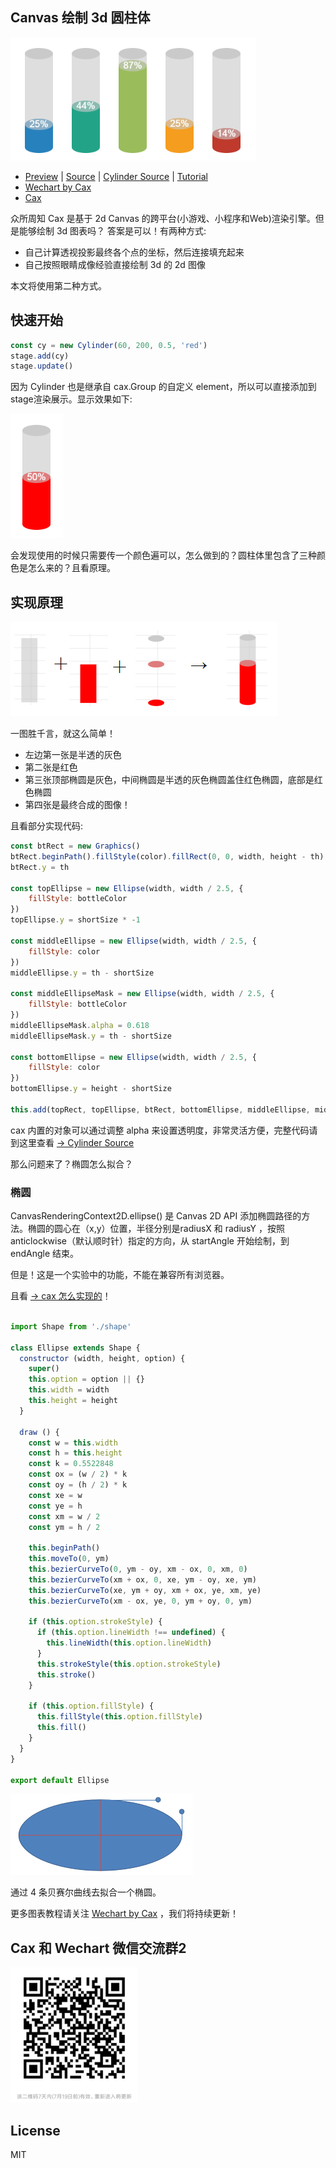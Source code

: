 ## Canvas 绘制 3d 圆柱体

![Pie](./asset/cylinder.png)

* [Preview](https://dntzhang.github.io/wechart/packages/cylinder/examples/simple/) | [Source](https://github.com/dntzhang/wechart/blob/master/packages/cylinder/examples/simple/main.js) | [Cylinder Source](https://github.com/dntzhang/wechart/blob/master/packages/cylinder/src/index.js)  | [Tutorial](https://github.com/dntzhang/wechart/blob/master/packages/cylinder/README.md)
* [Wechart by Cax](https://github.com/dntzhang/wechart) 
* [Cax](https://github.com/dntzhang/cax)

众所周知 Cax 是基于 2d Canvas 的跨平台(小游戏、小程序和Web)渲染引擎。但是能够绘制 3d 图表吗？ 答案是可以！有两种方式:

* 自己计算透视投影最终各个点的坐标，然后连接填充起来
* 自己按照眼睛成像经验直接绘制 3d 的 2d 图像

本文将使用第二种方式。



## 快速开始

```js
const cy = new Cylinder(60, 200, 0.5, 'red')
stage.add(cy)
stage.update()
```

因为 Cylinder 也是继承自 cax.Group 的自定义 element，所以可以直接添加到stage渲染展示。显示效果如下:

![Pie](./asset/example.png)

会发现使用的时候只需要传一个颜色遍可以，怎么做到的？圆柱体里包含了三种颜色是怎么来的？且看原理。

## 实现原理

![](./asset/cylinder-principle.png)

一图胜千言，就这么简单！

* 左边第一张是半透的灰色
* 第二张是红色
* 第三张顶部椭圆是灰色，中间椭圆是半透的灰色椭圆盖住红色椭圆，底部是红色椭圆
* 第四张是最终合成的图像！

且看部分实现代码:

```js
const btRect = new Graphics()
btRect.beginPath().fillStyle(color).fillRect(0, 0, width, height - th)
btRect.y = th

const topEllipse = new Ellipse(width, width / 2.5, {
    fillStyle: bottleColor
})
topEllipse.y = shortSize * -1

const middleEllipse = new Ellipse(width, width / 2.5, {
    fillStyle: color
})
middleEllipse.y = th - shortSize

const middleEllipseMask = new Ellipse(width, width / 2.5, {
    fillStyle: bottleColor
})
middleEllipseMask.alpha = 0.618
middleEllipseMask.y = th - shortSize

const bottomEllipse = new Ellipse(width, width / 2.5, {
    fillStyle: color
})
bottomEllipse.y = height - shortSize

this.add(topRect, topEllipse, btRect, bottomEllipse, middleEllipse, middleEllipseMask)
```

cax 内置的对象可以通过调整 alpha 来设置透明度，非常灵活方便，完整代码请到这里查看 [→ Cylinder Source](https://github.com/dntzhang/wechart/blob/master/packages/cylinder/src/index.js)

那么问题来了？椭圆怎么拟合？

### 椭圆

CanvasRenderingContext2D.ellipse() 是 Canvas 2D API 添加椭圆路径的方法。椭圆的圆心在（x,y）位置，半径分别是radiusX 和 radiusY ，按照anticlockwise（默认顺时针）指定的方向，从 startAngle  开始绘制，到 endAngle 结束。

但是！这是一个实验中的功能，不能在兼容所有浏览器。

且看 [→ cax 怎么实现的](https://github.com/dntzhang/cax/blob/master/packages/cax/src/render/display/shape/ellipse.js)！

```js

import Shape from './shape'

class Ellipse extends Shape {
  constructor (width, height, option) {
    super()
    this.option = option || {}
    this.width = width
    this.height = height
  }

  draw () {
    const w = this.width
    const h = this.height
    const k = 0.5522848
    const ox = (w / 2) * k
    const oy = (h / 2) * k
    const xe = w
    const ye = h
    const xm = w / 2
    const ym = h / 2

    this.beginPath()
    this.moveTo(0, ym)
    this.bezierCurveTo(0, ym - oy, xm - ox, 0, xm, 0)
    this.bezierCurveTo(xm + ox, 0, xe, ym - oy, xe, ym)
    this.bezierCurveTo(xe, ym + oy, xm + ox, ye, xm, ye)
    this.bezierCurveTo(xm - ox, ye, 0, ym + oy, 0, ym)

    if (this.option.strokeStyle) {
      if (this.option.lineWidth !== undefined) {
        this.lineWidth(this.option.lineWidth)
      }
      this.strokeStyle(this.option.strokeStyle)
      this.stroke()
    }

    if (this.option.fillStyle) {
      this.fillStyle(this.option.fillStyle)
      this.fill()
    }
  }
}

export default Ellipse
```

![](./asset/ellipse.png)

通过 4 条贝赛尔曲线去拟合一个椭圆。

更多图表教程请关注 [Wechart by Cax](https://github.com/dntzhang/wechart) ，我们将持续更新！

## Cax 和 Wechart 微信交流群2

![](./asset/g2.png)

## License

MIT